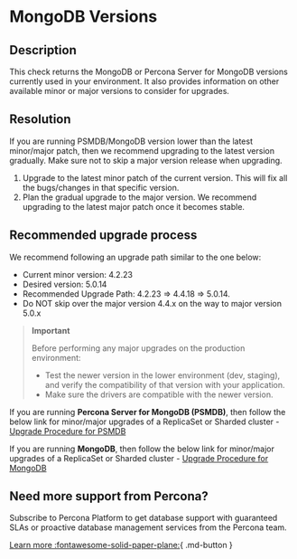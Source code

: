 # MongoDB Versions
## Description
This check returns the MongoDB or Percona Server for MongoDB versions currently used in your environment. It also provides information on other available minor or major versions to consider for upgrades.

## Resolution
If you are running PSMDB/MongoDB version lower than the latest minor/major patch, then we recommend upgrading to the latest version gradually. Make sure not to skip a major version release when upgrading. 

1. Upgrade to the latest minor patch of the current version. This will fix all the bugs/changes in that specific version.
2. Plan the gradual upgrade to the major version. We recommend upgrading to the latest major patch once it becomes stable.

## Recommended upgrade process
We recommend following an upgrade path similar to the one below: 
- Current minor version: 4.2.23
- Desired version: 5.0.14
- Recommended Upgrade Path: 4.2.23 => 4.4.18 => 5.0.14.
- Do NOT skip over the major version 4.4.x on the way to major version 5.0.x


> **Important**
> 
>Before performing any major upgrades on the production environment: 
>- Test the newer version in the lower environment (dev, staging), and verify the compatibility of that version with your application.
>- Make sure the drivers are compatible with the newer version.


If you are running **Percona Server for MongoDB (PSMDB)**, then follow the below link for minor/major upgrades of a 
ReplicaSet or Sharded cluster - [Upgrade Procedure for PSMDB](https://www.percona.com/blog/upgrade-process-of-percona-server-for-mongodb-replica-set-and-shard-cluster/)

If you are running **MongoDB**, then follow the below link for minor/major upgrades of a 
ReplicaSet or Sharded cluster - [Upgrade Procedure for MongoDB](https://www.mongodb.com/docs/manual/tutorial/upgrade-revision/)

## Need more support from Percona?
Subscribe to Percona Platform to get database support with guaranteed SLAs or proactive database management services from the Percona team.

[Learn more :fontawesome-solid-paper-plane:](https://per.co.na/subscribe){ .md-button }
